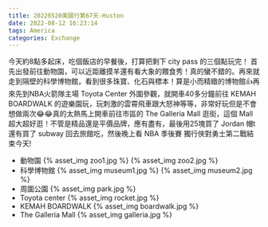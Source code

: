 ```yaml
---
title: 20220520美國行第67天-Huston
date: 2022-08-12 16:23:14
tags: America
categories: Exchange
---
```

今天約8點多起床，吃個飯店的早餐後，打算把剩下 city pass 的三個點玩完！ 首先出發前往動物園，可以近距離摸羊還有看大象的餵食秀！真的蠻不錯的。再來就走到隔壁的科學博物館，看到很多珠寶、化石與標本！算是小而精緻的博物館👍再來先到NBA火箭隊主場 Toyota Center 外圍參觀，就開車40多分鐘前往 KEMAH BOARDWALK 的遊樂園玩，玩刺激的雲霄飛車跟大怒神等等，非常好玩但是不會想做兩次😂😂真的太熱馬上開車前往市區的 The Galleria Mall 逛街，這個 Mall 超大超好逛！不管是精品還是平價品牌，應有盡有，最後用25塊買了 Jordan 帽t 還有買了 subway 回去旅館吃，然後晚上看 NBA 季後賽 獨行俠對勇士第二戰結束今天!

- 動物園
{% asset_img zoo1.jpg %}
{% asset_img zoo2.jpg %}
- 科學博物館
{% asset_img museum1.jpg %}
{% asset_img museum2.jpg %}
- 周圍公園
{% asset_img park.jpg %}
- Toyota center
{% asset_img rocket.jpg %}
- KEMAH BOARDWALK
{% asset_img boardwalk.jpg %}
- The Galleria Mall
{% asset_img galleria.jpg %}